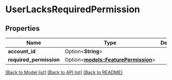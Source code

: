 # UserLacksRequiredPermission

## Properties

Name | Type | Description | Notes
------------ | ------------- | ------------- | -------------
**account_id** | Option<**String**> |  | [optional]
**required_permission** | Option<[**models::FeaturePermission**](FeaturePermission.md)> |  | [optional]

[[Back to Model list]](../README.md#documentation-for-models) [[Back to API list]](../README.md#documentation-for-api-endpoints) [[Back to README]](../README.md)


